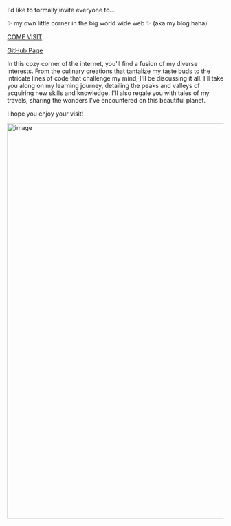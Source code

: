 I'd like to formally invite everyone to...

✨ my own little corner in the big world wide web ✨
(aka my blog haha)

[COME VISIT](https://william-hu-codes.com/)

[GitHub Page](https://github.com/william-hu-codes/my-blog)

In this cozy corner of the internet, you'll find a fusion of my diverse interests. From the culinary creations that tantalize my taste buds to the intricate lines of code that challenge my mind, I'll be discussing it all. I'll take you along on my learning journey, detailing the peaks and valleys of acquiring new skills and knowledge. I'll also regale you with tales of my travels, sharing the wonders I've encountered on this beautiful planet.

I hope you enjoy your visit!

<img width="919" alt="image" src="https://i.imgur.com/CTxDcjx.png">

